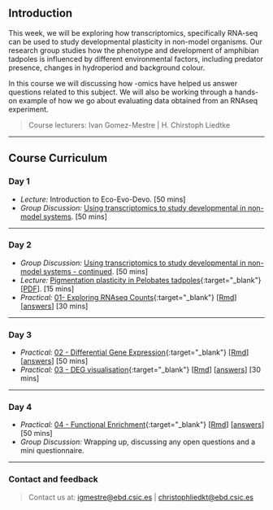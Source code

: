 ## Introduction

This week, we will be exploring how transcriptomics, specifically RNA-seq can be used to study developmental plasticity in non-model organisms. Our research group studies how the phenotype and development of amphibian tadpoles is influenced by different environmental factors, including predator presence, changes in hydroperiod and background colour.

In this course we will discussing how -omics have helped us answer questions related to this subject. We will also be working through a hands-on example of how we go about evaluating data obtained from an RNAseq experiment.

> Course lecturers:
> Ivan Gomez-Mestre | H. Chirstoph Liedtke

---
## Course Curriculum

### Day 1

* _Lecture:_ Introduction to Eco-Evo-Devo. [50 mins]
* _Group Discussion:_ [Using transcriptomics to study developmental in non-model systems](./paper_discussion/paper_discussion.md). [50 mins]

---
### Day 2

* _Group Discussion:_ [Using transcriptomics to study developmental in non-model systems - continued](./paper_discussion/paper_discussion.md). [50 mins]
* _Lecture:_ [Pigmentation plasticity in Pelobates tadpoles](./lectures/intro_pigmentation/index.html){:target="_blank"}  [[PDF](lectures/intro_pigmentation.pdf)]. [15 mins]
* _Practical:_ [01- Exploring RNAseq Counts](./exercises/01_explore_counts.html){:target="_blank"} [[Rmd](./exercises/01_explore_counts.Rmd)] [[answers](./exercises/answers/01_explore_counts.html)] [30 mins]

---
### Day 3

* _Practical:_ [02 - Differential Gene Expression](./exercises/02_deg.html){:target="_blank"} [[Rmd](./exercises/02_deg.Rmd)] [[answers](./exercises/answers/02_deg.html)] [50 mins]
* _Practical:_ [03 - DEG visualisation](./exercises/03_deg_viz.html){:target="_blank"} [[Rmd](./exercises/03_deg_viz.Rmd)] [[answers]((./exercises/answers/03_deg_viz.html))] [30 mins]

---
### Day 4

* _Practical:_ [04 - Functional Enrichment](./exercises/04_functional_enrichment.html){:target="_blank"} [[Rmd](./exercises/04_functional_enrichment.Rmd)] [[answers](./exercises/answers/04_functional_enrichment.html)] [50 mins]
* _Group Discussion:_ Wrapping up, discussing any open questions and a mini questionnaire.

---
### Contact and feedback

> Contact us at:  igmestre@ebd.csic.es | christophliedkt@ebd.csic.es
